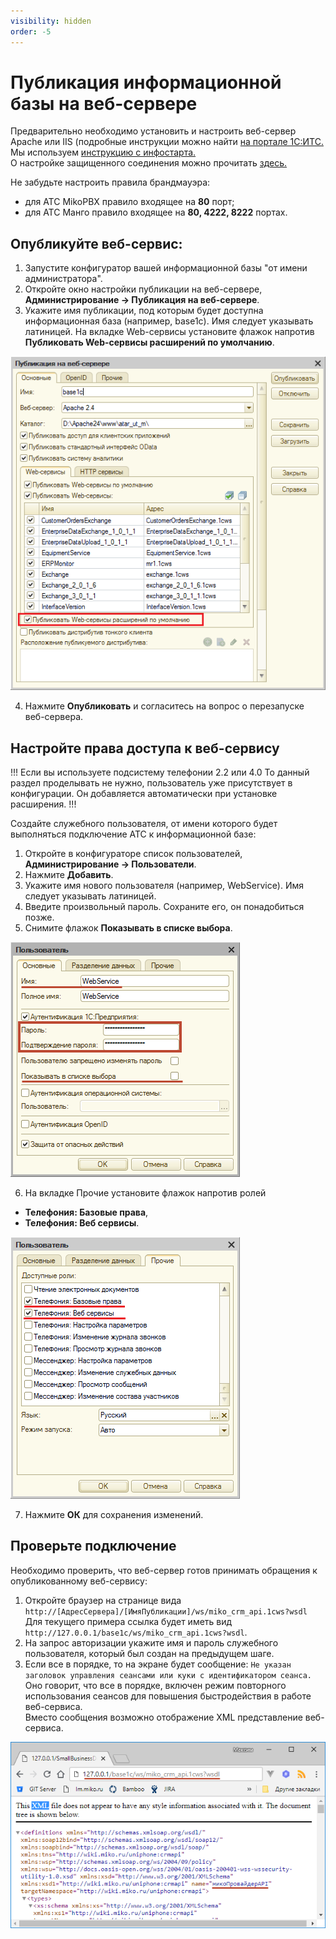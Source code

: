 ```yaml
---
visibility: hidden
order: -5
---
```


# Публикация информационной базы на веб-сервере
Предварительно необходимо установить и настроить веб-сервер Apache или IIS (подробные инструкции можно найти <a href='https://its.1c.ru/db/v8312doc#bookmark:adm:TI000000194' target="_blank">на портале 1C:ИТС.</a> <br> 
Мы используем <a href='https://infostart.ru/public/646384/' target="_blank">инструкцию с инфостарта.</a> <br>
О настройке защищенного соединения можно прочитать <a href='https://its.1c.ru/db/metod8dev/content/5978/hdoc' target="_blank">здесь.</a>

Не забудьте настроить правила брандмауэра:
- для АТС MikoPBX правило входящее на **80** порт;
- для АТС Манго правило входящее на **80, 4222, 8222** портах.

## Опубликуйте веб-сервис:
1. Запустите конфигуратор вашей информационной базы "от имени администратора".
2. Откройте окно настройки публикации на веб-сервере, **Администрирование → Публикация на веб-сервере**.
3. Укажите имя публикации, под которым будет доступна информационная база (например, base1c). Имя следует указывать латиницей.
На вкладке Web-сервисы установите флажок напротив **Публиковать Web-сервисы расширений по умолчанию**.

<img class="miko-shadow"  
    src="/assets/root-guides/base-publishing/publikacija_bazy.png"
    alt="МИКО: публикация информационной базы"
/> 

4. Нажмите **Опубликовать** и согласитесь на вопрос о перезапуске веб-сервера.

## Настройте права доступа к веб-сервису
!!! Если вы используете подсистему телефонии 2.2 или 4.0 
То данный раздел проделывать не нужно, пользователь уже присутствует в конфигурации. Он добавляется автоматически при установке расширения.
!!!

Создайте служебного пользователя, от имени которого будет выполняться подключение АТС к информационной базе:
1. Откройте в конфигураторе список пользователей, **Администрирование → Пользователи**.
2. Нажмите **Добавить**.
3. Укажите имя нового пользователя (например, WebService). Имя следует указывать латиницей.
4. Введите произвольный пароль. Сохраните его, он понадобиться позже.
5. Снимите флажок **Показывать в списке выбора**.
 
<img class="miko-shadow"  
    src="/assets/root-guides/base-publishing/publ_0.png"
    alt="МИКО: создание служебного пользователя"
/>  

6. На вкладке Прочие установите флажок напротив ролей
- **Телефония: Базовые права**,
- **Телефония: Веб сервисы**.

<img class="miko-shadow"  
    src="/assets/root-guides/base-publishing/publ_1.png"
    alt="МИКО: создание служебного пользователя"
/>  

7. Нажмите **ОК** для сохранения изменений.

## Проверьте подключение
Необходимо проверить, что веб-сервер готов принимать обращения к опубликованному веб-сервису:

1. Откройте браузер на странице вида
`http://[АдресСервера]/[ИмяПубликации]/ws/miko_crm_api.1cws?wsdl`  
Для текущего примера ссылка будет иметь вид `http://127.0.0.1/base1c/ws/miko_crm_api.1cws?wsdl`.  
2. На запрос авторизации укажите имя и пароль служебного пользователя, который был создан на предыдущем шаге.  
3. Если все в порядке, то на экране будет сообщение:
`Не указан заголовок управления сеансами или куки с идентификатором сеанса.`
Оно говорит, что все в порядке, включен режим повторного использования сеансов для повышения быстродействия в работе веб-сервиса.  
Вместо сообщения возможно отображение XML представление веб-сервиса.

<img class="miko-shadow"  
    src="/assets/root-guides/base-publishing/publ_2.png"
    alt="МИКО: проверка работы веб-сервиса"
/> 
